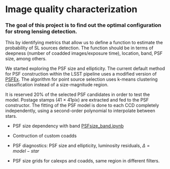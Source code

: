 # Image quality characterization

### The goal of this project is to find out the optimal configuration for strong lensing detection.

This by identifying metrics that allow us to define a function to estimate the probability of SL sources detection. The function should be in terms of deepness (number of coadded images/exposure time), location, band, PSF size, among others. 

We started exploring the PSF size and ellipticity. The current default method for PSF construction within the LSST pipeline uses a modified version of [PSFEx](https://psfex.readthedocs.io/en/latest/). The algorithm for point source selection uses k-means clustering classification instead of a size-magnitude region. 

It is reserved 20% of the selected PSF candidates in order to test the model. Postage stamps (41 $\times$ 41pix) are extracted and fed to the PSF constructor. The fitting of the PSF model is done to each CCD completely independently, using a second-order polynomial to interpolate between stars.

* PSF size dependency with band  [PSFsize_band.ipynb](/home/alrakomala/notebooks/kaam/myGitRepo/)

* Contruction of custom coadds 

* PSF diagnostics: PSF size and ellipticity, luminosity residuals, $\Delta = model - star$

* PSF size grids for calexps and coadds, same region in different filters.

